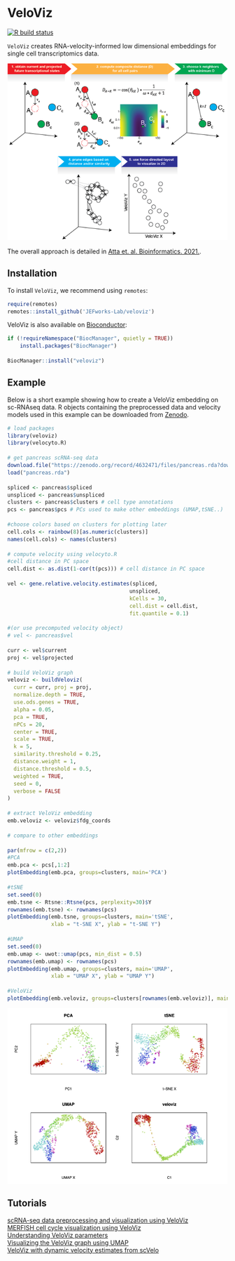 # VeloViz

<!-- badges: start -->
[![R build status](https://github.com/JEFworks/veloviz/workflows/R-CMD-check/badge.svg)](https://github.com/JEFworks/veloviz/actions)
<!-- badges: end -->

`VeloViz` creates RNA-velocity-informed low dimensional embeddings for single cell transcriptomics data.

<img src="https://github.com/JEFworks-Lab/veloviz/blob/package_extras/docs/img/schematic_for_website.png?raw=true"/>


The overall approach is detailed in [Atta et. al. Bioinformatics. 2021.](https://doi.org/10.1093/bioinformatics/btab653).

## Installation

To install `VeloViz`, we recommend using `remotes`:

``` r
require(remotes)
remotes::install_github('JEFworks-Lab/veloviz')
```

VeloViz is also available on [Bioconductor](https://bioconductor.org/packages/veloviz):

``` r
if (!requireNamespace("BiocManager", quietly = TRUE))
    install.packages("BiocManager")

BiocManager::install("veloviz")

```

## Example

Below is a short example showing how to create a VeloViz embedding on sc-RNAseq data. R objects containing the preprocessed data and velocity models used in this example can be downloaded from [Zenodo](https://doi.org/10.5281/zenodo.4632471).

``` r
# load packages
library(veloviz)
library(velocyto.R)

# get pancreas scRNA-seq data
download.file("https://zenodo.org/record/4632471/files/pancreas.rda?download=1", destfile = "pancreas.rda", method = "curl")
load("pancreas.rda")

spliced <- pancreas$spliced
unspliced <- pancreas$unspliced
clusters <- pancreas$clusters # cell type annotations
pcs <- pancreas$pcs # PCs used to make other embeddings (UMAP,tSNE..)

#choose colors based on clusters for plotting later
cell.cols <- rainbow(8)[as.numeric(clusters)]
names(cell.cols) <- names(clusters)

# compute velocity using velocyto.R
#cell distance in PC space
cell.dist <- as.dist(1-cor(t(pcs))) # cell distance in PC space

vel <- gene.relative.velocity.estimates(spliced,
                                       unspliced,
                                       kCells = 30,
                                       cell.dist = cell.dist,
                                       fit.quantile = 0.1)

#(or use precomputed velocity object)
# vel <- pancreas$vel

curr <- vel$current
proj <- vel$projected

# build VeloViz graph
veloviz <- buildVeloviz(
  curr = curr, proj = proj,
  normalize.depth = TRUE,
  use.ods.genes = TRUE,
  alpha = 0.05,
  pca = TRUE,
  nPCs = 20,
  center = TRUE,
  scale = TRUE,
  k = 5,
  similarity.threshold = 0.25,
  distance.weight = 1,
  distance.threshold = 0.5,
  weighted = TRUE,
  seed = 0,
  verbose = FALSE
)

# extract VeloViz embedding
emb.veloviz <- veloviz$fdg_coords

# compare to other embeddings

par(mfrow = c(2,2))
#PCA
emb.pca <- pcs[,1:2]
plotEmbedding(emb.pca, groups=clusters, main='PCA')

#tSNE
set.seed(0)
emb.tsne <- Rtsne::Rtsne(pcs, perplexity=30)$Y
rownames(emb.tsne) <- rownames(pcs)
plotEmbedding(emb.tsne, groups=clusters, main='tSNE',
              xlab = "t-SNE X", ylab = "t-SNE Y")

#UMAP
set.seed(0)
emb.umap <- uwot::umap(pcs, min_dist = 0.5)
rownames(emb.umap) <- rownames(pcs)
plotEmbedding(emb.umap, groups=clusters, main='UMAP',
              xlab = "UMAP X", ylab = "UMAP Y")

#VeloViz
plotEmbedding(emb.veloviz, groups=clusters[rownames(emb.veloviz)], main='veloviz')

```
<img src="https://github.com/JEFworks-Lab/veloviz/blob/package_extras/docs/img/readme_example.png?raw=true"/>

## Tutorials
[scRNA-seq data preprocessing and visualization using VeloViz](pancreas)  
[MERFISH cell cycle visualization using VeloViz](merfish)  
[Understanding VeloViz parameters](simulation) \
[Visualizing the VeloViz graph using UMAP](umap) \
[VeloViz with dynamic velocity estimates from scVelo](scVeloVignette)
